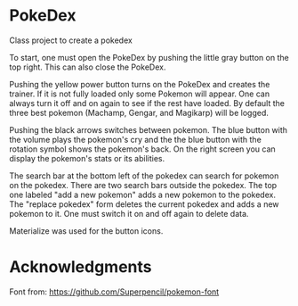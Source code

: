 # PokeDex
Class project to create a pokedex

To start, one must open the PokeDex by pushing the little gray button on the top right. This can also close the PokeDex.

Pushing the yellow power button turns on the PokeDex and creates the trainer. If it is not fully loaded only some Pokemon will appear. One can always turn it off and on again to see if the rest have loaded. By default the three best pokemon (Machamp, Gengar, and Magikarp) will be logged.

Pushing the black arrows switches between pokemon. The blue button with the volume plays the pokemon's cry and the the blue button with the rotation symbol shows the pokemon's back. On the right screen you can display the pokemon's stats or its abilities.

The search bar at the bottom left of the pokedex can search for pokemon on the pokedex. There are two search bars outside the pokedex. The top one labeled "add a new pokemon" adds a new pokemon to the pokedex. The "replace pokedex" form deletes the current pokedex and adds a new pokemon to it. One must switch it on and off again to delete data.

Materialize was used for the button icons.

# Acknowledgments

Font from: https://github.com/Superpencil/pokemon-font
